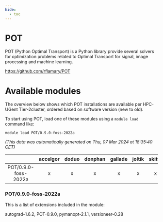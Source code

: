 ```yaml
---
hide:
  - toc
---
```


POT
===


POT (Python Optimal Transport) is a Python library provide several solvers for optimization problems related to Optimal Transport for signal, image processing and machine learning.

https://github.com/rflamary/POT
# Available modules


The overview below shows which POT installations are available per HPC-UGent Tier-2cluster, ordered based on software version (new to old).

To start using POT, load one of these modules using a `module load` command like:

```shell
module load POT/0.9.0-foss-2022a
```

*(This data was automatically generated on Thu, 07 Mar 2024 at 18:35:40 CET)*  

| |accelgor|doduo|donphan|gallade|joltik|skitty|
| :---: | :---: | :---: | :---: | :---: | :---: | :---: |
|POT/0.9.0-foss-2022a|x|x|x|x|x|x|


### POT/0.9.0-foss-2022a

This is a list of extensions included in the module:

autograd-1.6.2, POT-0.9.0, pymanopt-2.1.1, versioneer-0.28